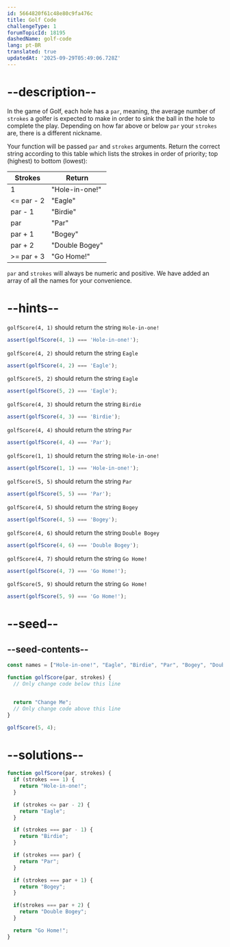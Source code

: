 ```yaml
---
id: 5664820f61c48e80c9fa476c
title: Golf Code
challengeType: 1
forumTopicId: 18195
dashedName: golf-code
lang: pt-BR
translated: true
updatedAt: '2025-09-29T05:49:06.728Z'
---
```


# --description--

In the game of Golf, each hole has a `par`, meaning, the average number of `strokes` a golfer is expected to make in order to sink the ball in the hole to complete the play. Depending on how far above or below `par` your `strokes` are, there is a different nickname.

Your function will be passed `par` and `strokes` arguments. Return the correct string according to this table which lists the strokes in order of priority; top (highest) to bottom (lowest):

<table><thead><tr><th>Strokes</th><th>Return</th></tr></thead><tbody><tr><td>1</td><td>"Hole-in-one!"</td></tr><tr><td>&#x3C;= par - 2</td><td>"Eagle"</td></tr><tr><td>par - 1</td><td>"Birdie"</td></tr><tr><td>par</td><td>"Par"</td></tr><tr><td>par + 1</td><td>"Bogey"</td></tr><tr><td>par + 2</td><td>"Double Bogey"</td></tr><tr><td>>= par + 3</td><td>"Go Home!"</td></tr></tbody></table>

`par` and `strokes` will always be numeric and positive. We have added an array of all the names for your convenience.

# --hints--

`golfScore(4, 1)` should return the string `Hole-in-one!`

```js
assert(golfScore(4, 1) === 'Hole-in-one!');
```

`golfScore(4, 2)` should return the string `Eagle`

```js
assert(golfScore(4, 2) === 'Eagle');
```

`golfScore(5, 2)` should return the string `Eagle`

```js
assert(golfScore(5, 2) === 'Eagle');
```

`golfScore(4, 3)` should return the string `Birdie`

```js
assert(golfScore(4, 3) === 'Birdie');
```

`golfScore(4, 4)` should return the string `Par`

```js
assert(golfScore(4, 4) === 'Par');
```

`golfScore(1, 1)` should return the string `Hole-in-one!`

```js
assert(golfScore(1, 1) === 'Hole-in-one!');
```

`golfScore(5, 5)` should return the string `Par`

```js
assert(golfScore(5, 5) === 'Par');
```

`golfScore(4, 5)` should return the string `Bogey`

```js
assert(golfScore(4, 5) === 'Bogey');
```

`golfScore(4, 6)` should return the string `Double Bogey`

```js
assert(golfScore(4, 6) === 'Double Bogey');
```

`golfScore(4, 7)` should return the string `Go Home!`

```js
assert(golfScore(4, 7) === 'Go Home!');
```

`golfScore(5, 9)` should return the string `Go Home!`

```js
assert(golfScore(5, 9) === 'Go Home!');
```

# --seed--

## --seed-contents--

```js
const names = ["Hole-in-one!", "Eagle", "Birdie", "Par", "Bogey", "Double Bogey", "Go Home!"];

function golfScore(par, strokes) {
  // Only change code below this line


  return "Change Me";
  // Only change code above this line
}

golfScore(5, 4);
```

# --solutions--

```js
function golfScore(par, strokes) {
  if (strokes === 1) {
    return "Hole-in-one!";
  }

  if (strokes <= par - 2) {
    return "Eagle";
  }

  if (strokes === par - 1) {
    return "Birdie";
  }

  if (strokes === par) {
    return "Par";
  }

  if (strokes === par + 1) {
    return "Bogey";
  }

  if(strokes === par + 2) {
    return "Double Bogey";
  }

  return "Go Home!";
}
```

